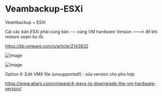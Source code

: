 # Veambackup-ESXi

Veambackup + ESXi



Cài các bản ESXi phải cùng bản --- cùng VM hardware Version ---> để khi restore veam ko lỗi.

https://kb.vmware.com/s/article/2143832

![image](https://user-images.githubusercontent.com/64687828/143408747-047979a7-7106-47e8-b6df-12bfcc78e2a2.png)

![image](https://user-images.githubusercontent.com/64687828/143409126-193b09d6-cfac-4859-b342-17f5c575adb0.png)



Option 4: Edit VMX file (unsupported!) : sửa version cho phù hợp

https://www.altaro.com/vmware/4-ways-to-downgrade-the-vm-hardware-version/
